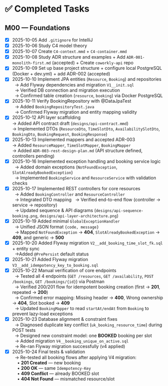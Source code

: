 #  ✅ Completed Tasks

## M00 — Foundations
- [x] 2025-10-05 Add `.gitignore` for IntelliJ
- [x] 2025-10-06 Study C4 model theory
- [x] 2025-10-07 Create `C4-context.mmd` + `C4-container.mmd`
- [x] 2025-10-08 Study ADR structure and examples + Add `ADR-001-monolith-first.md` (accepted) + Create `coworkly-api` repo
- [x] 2025-10-09 Set up base project structure + configure local PostgreSQL (Docker + dev.yml) + add ADR-002 (accepted)
- [x] 2025-10-10 Implement JPA entities (`Resource`, `Booking`) and repositories  
  &nbsp;&nbsp;→ Add Flyway dependencies and migration `V1__init.sql`  
  &nbsp;&nbsp;→ Verified DB connection and migration execution  
  &nbsp;&nbsp;→ Confirmed table creation (`resource`, `booking`) via Docker PostgreSQL
- [x] 2025-10-11 Verify BookingRepository with @DataJpaTest  
  &nbsp;&nbsp;→ Added `BookingRepositoryTest.java`  
  &nbsp;&nbsp;→ Confirmed Flyway migration and entity mapping validity
- [x] 2025-10-12 API layer scaffolding  
  → Added API contract draft (`designs/api-contract.mmd`)  
  → Implemented DTOs (`ResourceDto`, `TimeSlotDto`, `AvailabilitySlotDto`, `BookingDto`, `BookingRequest`, `BookingResponse`)  
- [x] 2025-10-13 Implemented mappers and accepted ADR-003  
  → Added `ResourceMapper`, `TimeSlotMapper`, `BookingMapper`  
  → Added `ADR-003-rest-design-plan.md` (API structure defined, controllers pending)
- [x] 2025-10-16 Implemented exception handling and booking service logic  
  &nbsp;&nbsp;→ Added domain exceptions (`NotFoundException`, `SlotAlreadyBookedException`)  
  &nbsp;&nbsp;→ Implemented `BookingService` and `ResourceService` with validation checks
- [x] 2025-10-17 Implemented REST controllers for core resources  
  &nbsp;&nbsp;→ Added `BookingController` and `ResourceController`  
  &nbsp;&nbsp;→ Integrated DTO mapping 
  &nbsp;&nbsp;→ Verified end-to-end flow (controller → service → repository)  
  &nbsp;&nbsp;→ Updated sequence & API diagrams (`designs/api-sequence-booking.png`, `designs/api-layer-architecture.png`)
- [x] 2025-10-19 Added minimal `GlobalExceptionHandler`  
  &nbsp;&nbsp;→ Unified JSON format `{code, message}`  
  &nbsp;&nbsp;→ Mapped `NotFoundException` → **404**, `SlotAlreadyBookedException` → **409**, and generic → **500**
- [x] 2025-10-20 Added Flyway migration `V2__add_booking_time_slot_fk.sql` + entity sync  
  &nbsp;&nbsp;→Added `@PrePersist` default status
- [x] 2025-10-21 Added Flyway migration `V3__add_idempotency_key_to_booking.sql`
- [x] 2025-10-22 Manual verification of core endpoints  
  &nbsp;&nbsp;→ Tested all 4 endpoints (`GET /resources`, `GET /availability`, `POST /bookings`, `GET /bookings/{id}`) via Postman  
  &nbsp;&nbsp;→ Verified 200/201 flow for idempotent booking creation (first → **201**, repeated → **200**)  
  &nbsp;&nbsp;→ Confirmed error mapping: Missing header → **400**, Wrong ownership → **404**, Slot booked → **409**  
  &nbsp;&nbsp;→ Updated `BookingMapper` to read `startAt/endAt` from `Booking` to prevent lazy-load exceptions
- [x] 2025-10-23 Database alignment & constraint fixes  
  &nbsp;&nbsp;→ Diagnosed duplicate key conflict (`uk_booking_resource_time`) during POST tests  
  &nbsp;&nbsp;→ Designed new constraint model: one **BOOKED** booking per slot  
  &nbsp;&nbsp;→ Added migration `V4__booking_unique_on_active.sql`  
  &nbsp;&nbsp;→ Re-ran Flyway migration successfully (v4 applied)
- [x] 2025-10-24 Final tests & validation  
  &nbsp;&nbsp;→ Re-tested all booking flows after applying V4 migration:  
  &nbsp;&nbsp;&nbsp;&nbsp;• **201 Created** — new booking  
  &nbsp;&nbsp;&nbsp;&nbsp;• **200 OK** — same `Idempotency-Key`  
  &nbsp;&nbsp;&nbsp;&nbsp;• **409 Conflict** — already BOOKED slot  
  &nbsp;&nbsp;&nbsp;&nbsp;• **404 Not Found** — mismatched resource/slot  